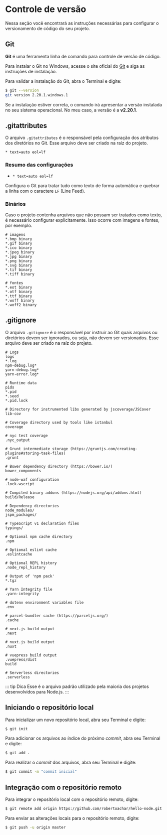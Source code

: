 # Controle de versão

Nessa seção você encontrará as instruções necessárias para configurar o versionamento de código do seu projeto.

## Git

**Git** é uma ferramenta linha de comando para controle de versão de código.

Para instalar o Git no Windows, acesse o site oficial do [Git](https://git-scm.com/) e siga as instruções de instalação.

Para validar a instalação do Git, abra o Terminal e digite:

```bash
$ git --version
git version 2.20.1.windows.1
```

Se a instalação estiver correta, o comando irá apresentar a versão instalada no seu sistema operacional. No meu caso, a versão é a **v2.20.1**.

## .gitattributes

O arquivo `.gitattributes` é o responsável pela configuração dos atributos dos diretórios no Git. Esse arquivo deve ser criado na raíz do projeto.

```properties
* text=auto eol=lf
```

### Resumo das configurações

- `* text=auto eol=lf`

Configura o Git para tratar tudo como texto de forma automática e quebrar a linha com o caractere `LF` (Line Feed).

### Binários

Caso o projeto contenha arquivos que não possam ser tratados como texto, é necessário configurar explicitamente. Isso ocorre com imagens e fontes, por exemplo.

```properties
# imagens
*.bmp binary
*.gif binary
*.ico binary
*.jpeg binary
*.jpg binary
*.png binary
*.svg binary
*.tif binary
*.tiff binary

# fontes
*.eot binary
*.otf binary
*.ttf binary
*.woff binary
*.woff2 binary
```

## .gitignore

O arquivo `.gitignore` é o responsável por instruir ao Git quais arquivos ou diretórios devem ser ignorados, ou seja, não devem ser versionados. Esse arquivo deve ser criado na raíz do projeto.

```properties
# Logs
logs
*.log
npm-debug.log*
yarn-debug.log*
yarn-error.log*

# Runtime data
pids
*.pid
*.seed
*.pid.lock

# Directory for instrumented libs generated by jscoverage/JSCover
lib-cov

# Coverage directory used by tools like istanbul
coverage

# nyc test coverage
.nyc_output

# Grunt intermediate storage (https://gruntjs.com/creating-plugins#storing-task-files)
.grunt

# Bower dependency directory (https://bower.io/)
bower_components

# node-waf configuration
.lock-wscript

# Compiled binary addons (https://nodejs.org/api/addons.html)
build/Release

# Dependency directories
node_modules/
jspm_packages/

# TypeScript v1 declaration files
typings/

# Optional npm cache directory
.npm

# Optional eslint cache
.eslintcache

# Optional REPL history
.node_repl_history

# Output of 'npm pack'
*.tgz

# Yarn Integrity file
.yarn-integrity

# dotenv environment variables file
.env

# parcel-bundler cache (https://parceljs.org/)
.cache

# next.js build output
.next

# nuxt.js build output
.nuxt

# vuepress build output
.vuepress/dist
build

# Serverless directories
.serverless
```

::: tip Dica
Esse é o arquivo padrão utilizado pela maioria dos projetos desenvolvidos para Node.js.
:::

## Iniciando o repositório local

Para inicializar um novo repositório local, abra seu Terminal e digite:

```bash
$ git init
```

Para adicionar os arquivos ao índice do próximo _commit_, abra seu Terminal e digite:

```bash
$ git add .
```

Para realizar o _commit_ dos arquivos, abra seu Terminal e digite:

```bash
$ git commit -m "commit inicial"
```

## Integração com o repositório remoto

Para integrar o repositório local com o repositório remoto, digite:

```bash
$ git remote add origin https://github.com/robertoachar/hello-node.git
```

Para enviar as alterações locais para o repositório remoto, digite:

```bash
$ git push -u origin master
```
